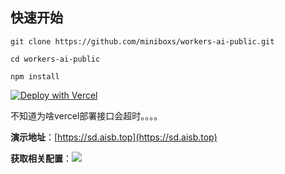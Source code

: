 ## 快速开始

```
git clone https://github.com/miniboxs/workers-ai-public.git
```

```
cd workers-ai-public
```

```
npm install
```

[![Deploy with Vercel](https://camo.githubusercontent.com/5e471e99e8e022cf454693e38ec843036ec6301e27ee1e1fa10325b1cb720584/68747470733a2f2f76657263656c2e636f6d2f627574746f6e)](https://vercel.com/new/clone?repository-url=https://github.com/miniboxs/workers-ai-public&env=CF_WORKERS_AI_TOEKN&env=CF_WORKERS_AI_API&project-name=workers-ai-public&repository-name=workers-ai-public)

不知道为啥vercel部署接口会超时。。。。

**演示地址**：[https://sd.aisb.top](https://sd.aisb.top)


**获取相关配置**：![](https://public.aisb.top/e06e8a0ef1a018d7b6944df936f2a3c1/JIW86rb.png)

